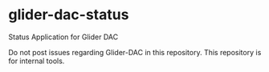# glider-dac-status
Status Application for Glider DAC

Do not post issues regarding Glider-DAC in this repository. This repository is for internal tools.
